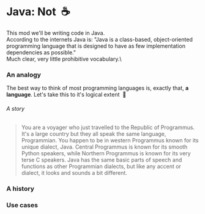 # Java: Not &nbsp;:coffee:
This mod we'll be writing code in Java. \
According to the internets Java is: "Java is a class-based, object-oriented programming language that is designed to have as few implementation dependencies as possible." \
Much clear, very little prohibitive vocabulary.\

### An analogy
The best way to think of most programming languages is, exactly that, **a language**.
Let's take this to it's logical extent &nbsp;:rocket:

###### A story
> You are a voyager who just travelled to the Republic of Programmus.  It's a large country but they all speak the same language, Programmian. 
> You happen to be in western Programmus known for its unique dialect, Java. Central Programmus is known for its smooth Python speakers, while Northern
> Programmus is known for its very terse C speakers. Java has the same basic parts of speech and functions as other Programmian dialects, but 
> like any accent or dialect, it looks and sounds a bit different.



### A history

### Use cases


